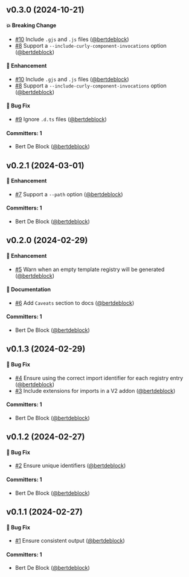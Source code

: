 





## v0.3.0 (2024-10-21)

#### :boom: Breaking Change
* [#10](https://github.com/bertdeblock/generate-template-registry/pull/10) Include `.gjs` and `.js` files ([@bertdeblock](https://github.com/bertdeblock))
* [#8](https://github.com/bertdeblock/generate-template-registry/pull/8) Support a `--include-curly-component-invocations` option ([@bertdeblock](https://github.com/bertdeblock))

#### :rocket: Enhancement
* [#10](https://github.com/bertdeblock/generate-template-registry/pull/10) Include `.gjs` and `.js` files ([@bertdeblock](https://github.com/bertdeblock))
* [#8](https://github.com/bertdeblock/generate-template-registry/pull/8) Support a `--include-curly-component-invocations` option ([@bertdeblock](https://github.com/bertdeblock))

#### :bug: Bug Fix
* [#9](https://github.com/bertdeblock/generate-template-registry/pull/9) Ignore `.d.ts` files ([@bertdeblock](https://github.com/bertdeblock))

#### Committers: 1
- Bert De Block ([@bertdeblock](https://github.com/bertdeblock))

## v0.2.1 (2024-03-01)

#### :rocket: Enhancement
* [#7](https://github.com/bertdeblock/generate-template-registry/pull/7) Support a `--path` option ([@bertdeblock](https://github.com/bertdeblock))

#### Committers: 1
- Bert De Block ([@bertdeblock](https://github.com/bertdeblock))

## v0.2.0 (2024-02-29)

#### :rocket: Enhancement
* [#5](https://github.com/bertdeblock/generate-template-registry/pull/5) Warn when an empty template registry will be generated ([@bertdeblock](https://github.com/bertdeblock))

#### :memo: Documentation
* [#6](https://github.com/bertdeblock/generate-template-registry/pull/6) Add `Caveats` section to docs ([@bertdeblock](https://github.com/bertdeblock))

#### Committers: 1
- Bert De Block ([@bertdeblock](https://github.com/bertdeblock))

## v0.1.3 (2024-02-29)

#### :bug: Bug Fix
* [#4](https://github.com/bertdeblock/generate-template-registry/pull/4) Ensure using the correct import identifier for each registry entry ([@bertdeblock](https://github.com/bertdeblock))
* [#3](https://github.com/bertdeblock/generate-template-registry/pull/3) Include extensions for imports in a V2 addon ([@bertdeblock](https://github.com/bertdeblock))

#### Committers: 1
- Bert De Block ([@bertdeblock](https://github.com/bertdeblock))

## v0.1.2 (2024-02-27)

#### :bug: Bug Fix
* [#2](https://github.com/bertdeblock/generate-template-registry/pull/2) Ensure unique identifiers ([@bertdeblock](https://github.com/bertdeblock))

#### Committers: 1
- Bert De Block ([@bertdeblock](https://github.com/bertdeblock))

## v0.1.1 (2024-02-27)

#### :bug: Bug Fix
* [#1](https://github.com/bertdeblock/generate-template-registry/pull/1) Ensure consistent output ([@bertdeblock](https://github.com/bertdeblock))

#### Committers: 1
- Bert De Block ([@bertdeblock](https://github.com/bertdeblock))




